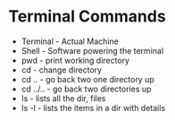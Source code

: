 # Terminal Commands


- Terminal - Actual Machine
- Shell  - Software powering the terminal
- pwd - print working directory 
- cd - change directory 
- cd .. - go back two one directory up
- cd ../.. - go back two directories up
- ls - lists all the dir, files
- ls -l - lists the items in a dir with details 



